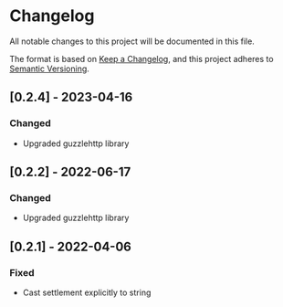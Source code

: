 # Changelog
All notable changes to this project will be documented in this file.

The format is based on [Keep a Changelog](https://keepachangelog.com/en/1.0.0/),
and this project adheres to [Semantic Versioning](https://semver.org/spec/v2.0.0.html).

## [0.2.4] - 2023-04-16
### Changed
- Upgraded guzzlehttp library

## [0.2.2] - 2022-06-17
### Changed
- Upgraded guzzlehttp library

## [0.2.1] - 2022-04-06

### Fixed
- Cast settlement explicitly to string

